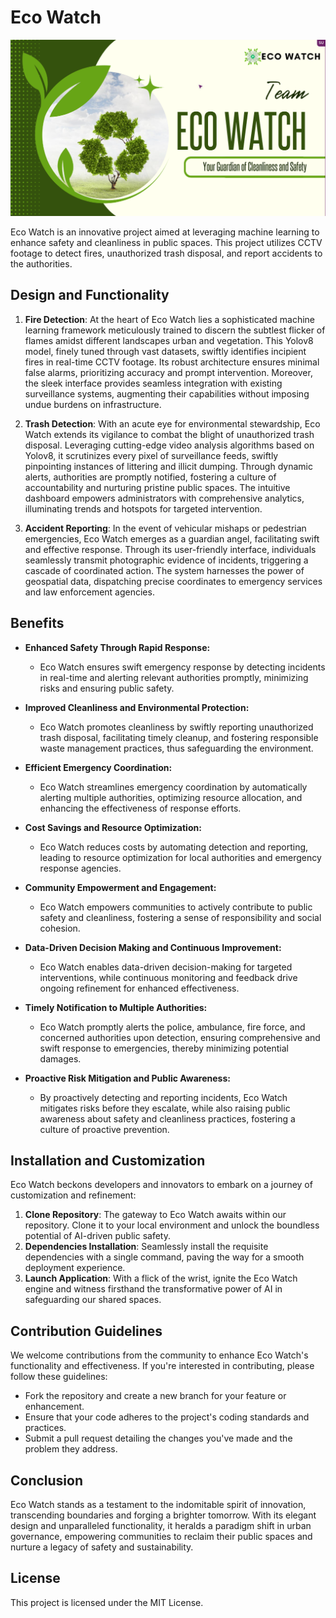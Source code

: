 # Eco Watch
![Eco Watch Logo](ecowatch.png)

Eco Watch is an innovative project aimed at leveraging machine learning to enhance safety and cleanliness in public spaces. This project utilizes CCTV footage to detect fires, unauthorized trash disposal, and report accidents to the authorities.

## Design and Functionality

1. **Fire Detection**: At the heart of Eco Watch lies a sophisticated machine learning framework meticulously trained to discern the subtlest flicker of flames amidst different landscapes urban and vegetation. This Yolov8 model, finely tuned through vast datasets, swiftly identifies incipient fires in real-time CCTV footage. Its robust architecture ensures minimal false alarms, prioritizing accuracy and prompt intervention. Moreover, the sleek interface provides seamless integration with existing surveillance systems, augmenting their capabilities without imposing undue burdens on infrastructure.

2. **Trash Detection**: With an acute eye for environmental stewardship, Eco Watch extends its vigilance to combat the blight of unauthorized trash disposal. Leveraging cutting-edge video analysis algorithms based on Yolov8, it scrutinizes every pixel of surveillance feeds, swiftly pinpointing instances of littering and illicit dumping. Through dynamic alerts, authorities are promptly notified, fostering a culture of accountability and nurturing pristine public spaces. The intuitive dashboard empowers administrators with comprehensive analytics, illuminating trends and hotspots for targeted intervention.

3. **Accident Reporting**: In the event of vehicular mishaps or pedestrian emergencies, Eco Watch emerges as a guardian angel, facilitating swift and effective response. Through its user-friendly interface, individuals seamlessly transmit photographic evidence of incidents, triggering a cascade of coordinated action. The system harnesses the power of geospatial data, dispatching precise coordinates to emergency services and law enforcement agencies.

## Benefits

- **Enhanced Safety Through Rapid Response:**
  - Eco Watch ensures swift emergency response by detecting incidents in real-time and alerting relevant authorities promptly, minimizing risks and ensuring public safety.

- **Improved Cleanliness and Environmental Protection:**
  - Eco Watch promotes cleanliness by swiftly reporting unauthorized trash disposal, facilitating timely cleanup, and fostering responsible waste management practices, thus safeguarding the environment.

- **Efficient Emergency Coordination:**
  - Eco Watch streamlines emergency coordination by automatically alerting multiple authorities, optimizing resource allocation, and enhancing the effectiveness of response efforts.

- **Cost Savings and Resource Optimization:**
  - Eco Watch reduces costs by automating detection and reporting, leading to resource optimization for local authorities and emergency response agencies.

- **Community Empowerment and Engagement:**
  - Eco Watch empowers communities to actively contribute to public safety and cleanliness, fostering a sense of responsibility and social cohesion.

- **Data-Driven Decision Making and Continuous Improvement:**
  - Eco Watch enables data-driven decision-making for targeted interventions, while continuous monitoring and feedback drive ongoing refinement for enhanced effectiveness.

- **Timely Notification to Multiple Authorities:**
  - Eco Watch promptly alerts the police, ambulance, fire force, and concerned authorities upon detection, ensuring comprehensive and swift response to emergencies, thereby minimizing potential damages.

- **Proactive Risk Mitigation and Public Awareness:**
  - By proactively detecting and reporting incidents, Eco Watch mitigates risks before they escalate, while also raising public awareness about safety and cleanliness practices, fostering a culture of proactive prevention.

## Installation and Customization

Eco Watch beckons developers and innovators to embark on a journey of customization and refinement:

1. **Clone Repository**: The gateway to Eco Watch awaits within our repository. Clone it to your local environment and unlock the boundless potential of AI-driven public safety.
2. **Dependencies Installation**: Seamlessly install the requisite dependencies with a single command, paving the way for a smooth deployment experience.
3. **Launch Application**: With a flick of the wrist, ignite the Eco Watch engine and witness firsthand the transformative power of AI in safeguarding our shared spaces.

## Contribution Guidelines
We welcome contributions from the community to enhance Eco Watch's functionality and effectiveness. If you're interested in contributing, please follow these guidelines:
- Fork the repository and create a new branch for your feature or enhancement.
- Ensure that your code adheres to the project's coding standards and practices.
- Submit a pull request detailing the changes you've made and the problem they address.

## Conclusion
Eco Watch stands as a testament to the indomitable spirit of innovation, transcending boundaries and forging a brighter tomorrow. With its elegant design and unparalleled functionality, it heralds a paradigm shift in urban governance, empowering communities to reclaim their public spaces and nurture a legacy of safety and sustainability.

## License
This project is licensed under the MIT License.

